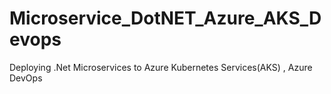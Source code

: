 # Microservice_DotNET_Azure_AKS_Devops
Deploying .Net Microservices to Azure Kubernetes Services(AKS) , Azure DevOps

